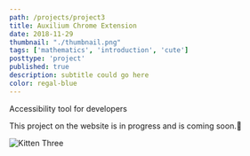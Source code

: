 ```yaml
---
path: /projects/project3
title: Auxilium Chrome Extension
date: 2018-11-29
thumbnail: "./thumbnail.png"
tags: ['mathematics', 'introduction', 'cute']
posttype: 'project'
published: true
description: subtitle could go here
color: regal-blue
---
```


Accessibility tool for developers

This project on the website is in progress and is coming soon.<span aria-label="image">🤭</span>

![Kitten Three](/thumbnail.png)